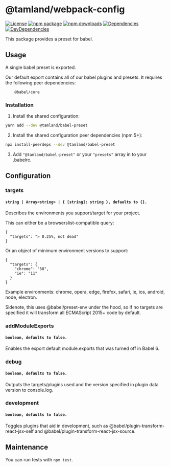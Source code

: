 # @tamland/webpack-config

[![License](https://img.shields.io/npm/l/@tamland/webpack-config.svg)](https://github.com/feight/tamland/blob/master/LICENSE)
[![npm package](https://img.shields.io/npm/v/@tamland/webpack-config/latest.svg)](https://www.npmjs.com/package/@tamland/webpack-config)
[![npm downloads](https://img.shields.io/npm/dm/@tamland/webpack-config.svg)](https://www.npmjs.com/package/@tamland/webpack-config)
[![Dependencies](https://img.shields.io/david/feight/tamland.svg?path=packages%2Fwebpack-config)](https://david-dm.org/feight/tamland?path=packages/webpack-config)
[![DevDependencies](https://img.shields.io/david/feight/tamland.svg?path=packages%2Fwebpack-config)](https://david-dm.org/feight/tamland?type=dev&path=packages/webpack-config)

This package provides a preset for babel.

## Usage

A single babel preset is exported.

Our default export contains all of our babel plugins and presets. It requires the following peer dependencies:

```
    @babel/core
```

### Installation

1. Install the shared configuration:

  ```sh
  yarn add --dev @tamland/babel-preset
  ```

2. Install the shared configuration peer dependencies (npm 5+):

  ```sh
  npx install-peerdeps --dev @tamland/babel-preset
  ```

3. Add `"@tamland/babel-preset"` or your `"presets"` array in to your .babelrc.

## Configuration

### targets

#### `string | Array<string> | { [string]: string }, defaults to {}.`

Describes the environments you support/target for your project.

This can either be a browserslist-compatible query:

```
{
  "targets": "> 0.25%, not dead"
}
```

Or an object of minimum environment versions to support:

```
{
  "targets": {
    "chrome": "58",
    "ie": "11"
  }
}
```

Example environments: chrome, opera, edge, firefox, safari, ie, ios, android, node, electron.

Sidenote, this uses @babel/preset-env under the hood, so if no targets are specified it will transform all ECMAScript 2015+ code by default.


### addModuleExports

#### `boolean, defaults to false.`

Enables the export default module.exports that was turned off in Babel 6.


### debug

#### `boolean, defaults to false.`

Outputs the targets/plugins used and the version specified in plugin data version to console.log.


### development

#### `boolean, defaults to false.`

Toggles plugins that aid in development, such as @babel/plugin-transform-react-jsx-self and
@babel/plugin-transform-react-jsx-source.


## Maintenance

You can run tests with `npm test`.
